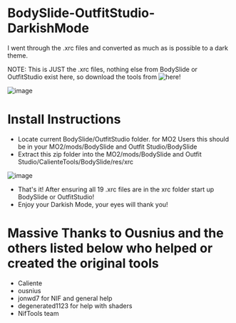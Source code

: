 # BodySlide-OutfitStudio-DarkishMode
 I went through the .xrc files and converted as much as is possible to a dark theme.

 NOTE: This is JUST the .xrc files, nothing else from BodySlide or OutfitStudio exist here, so download the tools from ![here](https://github.com/ousnius/BodySlide-and-Outfit-Studio)!

![image](https://i.imgur.com/WtY3LoL.png)


# Install Instructions

* Locate current BodySlide/OutfitStudio folder. for MO2 Users this should be in your MO2/mods/BodySlide and Outfit Studio/BodySlide
* Extract this zip folder into the MO2/mods/BodySlide and Outfit Studio/CalienteTools/BodySlide/res/xrc

![image](https://i.imgur.com/0ePy5hk.png)

* That's it! After ensuring all 19 .xrc files are in the xrc folder start up BodySlide or OutfitStudio!
* Enjoy your Darkish Mode, your eyes will thank you!

# Massive Thanks to Ousnius and the others listed below who helped or created the original tools

* Caliente
* ousnius
* jonwd7 for NIF and general help
* degenerated1123 for help with shaders
* NifTools team
